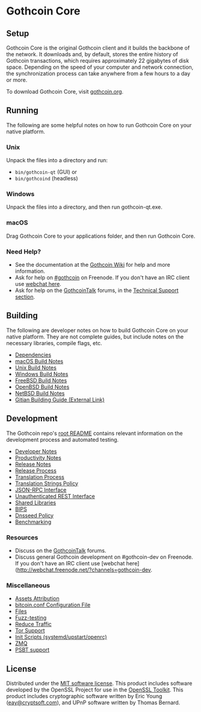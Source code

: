 Gothcoin Core
=============

Setup
---------------------
Gothcoin Core is the original Gothcoin client and it builds the backbone of the network. It downloads and, by default, stores the entire history of Gothcoin transactions, which requires approximately 22 gigabytes of disk space. Depending on the speed of your computer and network connection, the synchronization process can take anywhere from a few hours to a day or more.

To download Gothcoin Core, visit [gothcoin.org](https://gothcoin.org/).

Running
---------------------
The following are some helpful notes on how to run Gothcoin Core on your native platform.

### Unix

Unpack the files into a directory and run:

- `bin/gothcoin-qt` (GUI) or
- `bin/gothcoind` (headless)

### Windows

Unpack the files into a directory, and then run gothcoin-qt.exe.

### macOS

Drag Gothcoin Core to your applications folder, and then run Gothcoin Core.

### Need Help?

* See the documentation at the [Gothcoin Wiki](https://gothcoin.info/)
for help and more information.
* Ask for help on [#gothcoin](http://webchat.freenode.net?channels=gothcoin) on Freenode. If you don't have an IRC client use [webchat here](http://webchat.freenode.net?channels=gothcoin).
* Ask for help on the [GothcoinTalk](https://gothcointalk.io/) forums, in the [Technical Support section](https://gothcointalk.io/c/technical-support).

Building
---------------------
The following are developer notes on how to build Gothcoin Core on your native platform. They are not complete guides, but include notes on the necessary libraries, compile flags, etc.

- [Dependencies](dependencies.md)
- [macOS Build Notes](build-osx.md)
- [Unix Build Notes](build-unix.md)
- [Windows Build Notes](build-windows.md)
- [FreeBSD Build Notes](build-freebsd.md)
- [OpenBSD Build Notes](build-openbsd.md)
- [NetBSD Build Notes](build-netbsd.md)
- [Gitian Building Guide (External Link)](https://github.com/bitcoin-core/docs/blob/master/gitian-building.md)

Development
---------------------
The Gothcoin repo's [root README](/README.md) contains relevant information on the development process and automated testing.

- [Developer Notes](developer-notes.md)
- [Productivity Notes](productivity.md)
- [Release Notes](release-notes.md)
- [Release Process](release-process.md)
- [Translation Process](translation_process.md)
- [Translation Strings Policy](translation_strings_policy.md)
- [JSON-RPC Interface](JSON-RPC-interface.md)
- [Unauthenticated REST Interface](REST-interface.md)
- [Shared Libraries](shared-libraries.md)
- [BIPS](bips.md)
- [Dnsseed Policy](dnsseed-policy.md)
- [Benchmarking](benchmarking.md)

### Resources
* Discuss on the [GothcoinTalk](https://gothcointalk.io/) forums.
* Discuss general Gothcoin development on #gothcoin-dev on Freenode. If you don't have an IRC client use [webchat here](http://webchat.freenode.net/?channels=gothcoin-dev.

### Miscellaneous
- [Assets Attribution](assets-attribution.md)
- [bitcoin.conf Configuration File](bitcoin-conf.md)
- [Files](files.md)
- [Fuzz-testing](fuzzing.md)
- [Reduce Traffic](reduce-traffic.md)
- [Tor Support](tor.md)
- [Init Scripts (systemd/upstart/openrc)](init.md)
- [ZMQ](zmq.md)
- [PSBT support](psbt.md)

License
---------------------
Distributed under the [MIT software license](/COPYING).
This product includes software developed by the OpenSSL Project for use in the [OpenSSL Toolkit](https://www.openssl.org/). This product includes
cryptographic software written by Eric Young ([eay@cryptsoft.com](mailto:eay@cryptsoft.com)), and UPnP software written by Thomas Bernard.
